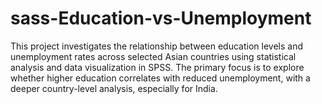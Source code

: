 # sass-Education-vs-Unemployment
This project investigates the relationship between education levels and unemployment rates across selected Asian countries using statistical analysis and data visualization in SPSS. The primary focus is to explore whether higher education correlates with reduced unemployment, with a deeper country-level analysis, especially for India.
